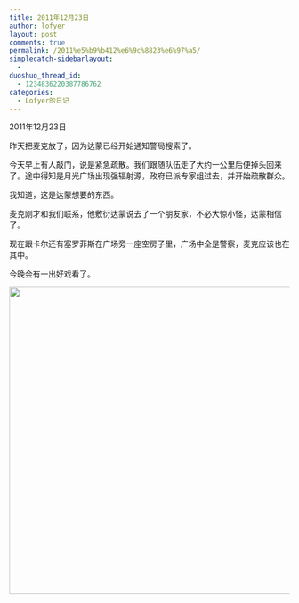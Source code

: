 ```yaml
---
title: 2011年12月23日
author: lofyer
layout: post
comments: true
permalink: /2011%e5%b9%b412%e6%9c%8823%e6%97%a5/
simplecatch-sidebarlayout:
  - 
duoshuo_thread_id:
  - 1234836220387786762
categories:
  - Lofyer的日记
---
```

2011年12月23日

昨天把麦克放了，因为达蒙已经开始通知警局搜索了。

今天早上有人敲门，说是紧急疏散。我们跟随队伍走了大约一公里后便掉头回来了。途中得知是月光广场出现强辐射源，政府已派专家组过去，并开始疏散群众。

我知道，这是达蒙想要的东西。

麦克刚才和我们联系，他敷衍达蒙说去了一个朋友家，不必大惊小怪，达蒙相信了。

现在跟卡尔还有塞罗菲斯在广场旁一座空房子里，广场中全是警察，麦克应该也在其中。

今晚会有一出好戏看了。

[<img class="alignnone size-full wp-image-769" title="765" src="http://lofyer.org/wp-content/uploads/2011/12/765.jpg" alt="" width="554" height="551" />][1]

 [1]: http://lofyer.org/wp-content/uploads/2011/12/765.jpg